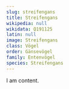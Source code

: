 ```yaml
---
slug: streifengans
title: Streifengans
wikipedia: null
wikidata: Q191125
latin: null
image: Streifengans
class: Vögel
order: Gänsevögel
family: Entenvögel
species: Streifengans
---
```


I am content.
